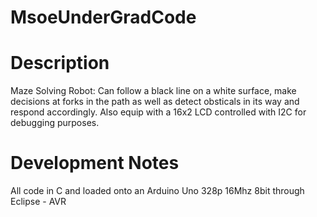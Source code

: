 # MsoeUnderGradCode

# Description
 Maze Solving Robot: Can follow a black line on a white surface, make decisions at forks in the path as well as detect obsticals in its way   and respond accordingly. Also equip with a 16x2 LCD controlled with I2C for debugging purposes. 
 

# Development Notes
All code in C and loaded onto an Arduino Uno 328p 16Mhz 8bit through Eclipse - AVR 
